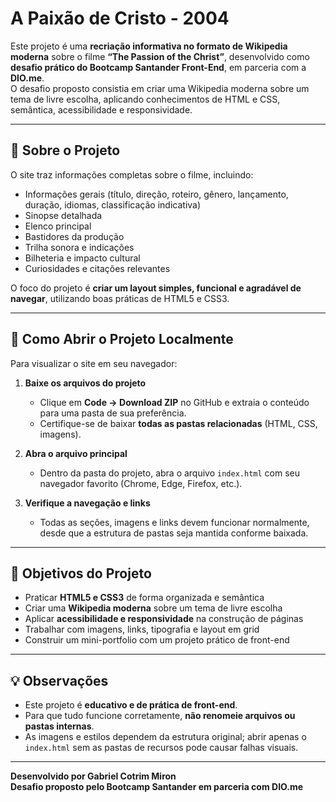 # A Paixão de Cristo - 2004

Este projeto é uma **recriação informativa no formato de Wikipedia moderna** sobre o filme **“The Passion of the Christ”**, desenvolvido como **desafio prático do Bootcamp Santander Front-End**, em parceria com a **DIO.me**.  
O desafio proposto consistia em criar uma Wikipedia moderna sobre um tema de livre escolha, aplicando conhecimentos de HTML e CSS, semântica, acessibilidade e responsividade.

---

## 📝 Sobre o Projeto

O site traz informações completas sobre o filme, incluindo:

- Informações gerais (título, direção, roteiro, gênero, lançamento, duração, idiomas, classificação indicativa)  
- Sinopse detalhada  
- Elenco principal  
- Bastidores da produção  
- Trilha sonora e indicações  
- Bilheteria e impacto cultural  
- Curiosidades e citações relevantes  

O foco do projeto é **criar um layout simples, funcional e agradável de navegar**, utilizando boas práticas de HTML5 e CSS3.

---

## 🚀 Como Abrir o Projeto Localmente

Para visualizar o site em seu navegador:

1. **Baixe os arquivos do projeto**  
   - Clique em **Code → Download ZIP** no GitHub e extraia o conteúdo para uma pasta de sua preferência.  
   - Certifique-se de baixar **todas as pastas relacionadas** (HTML, CSS, imagens).  

2. **Abra o arquivo principal**  
   - Dentro da pasta do projeto, abra o arquivo `index.html` com seu navegador favorito (Chrome, Edge, Firefox, etc.).  

3. **Verifique a navegação e links**  
   - Todas as seções, imagens e links devem funcionar normalmente, desde que a estrutura de pastas seja mantida conforme baixada.

---

## 🎯 Objetivos do Projeto

- Praticar **HTML5 e CSS3** de forma organizada e semântica  
- Criar uma **Wikipedia moderna** sobre um tema de livre escolha  
- Aplicar **acessibilidade e responsividade** na construção de páginas  
- Trabalhar com imagens, links, tipografia e layout em grid  
- Construir um mini-portfolio com um projeto prático de front-end  

---

## 💡 Observações

- Este projeto é **educativo e de prática de front-end**.  
- Para que tudo funcione corretamente, **não renomeie arquivos ou pastas internas**.  
- As imagens e estilos dependem da estrutura original; abrir apenas o `index.html` sem as pastas de recursos pode causar falhas visuais.  

---

**Desenvolvido por Gabriel Cotrim Miron**  
**Desafio proposto pelo Bootcamp Santander em parceria com DIO.me**

